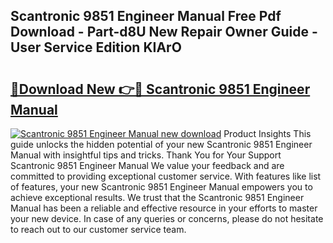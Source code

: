 ## Scantronic 9851 Engineer Manual Free Pdf Download - Part-d8U New Repair Owner Guide - User Service Edition KIArO

# <h2><a href="http://cf15295.oget.top/?id=Scantronic+9851+Engineer+Manual">🔗Download New 👉🔴 Scantronic 9851 Engineer Manual</a></h2>

[![Scantronic 9851 Engineer Manual new download](https://i.imgur.com/5g1atiW.png)](http://cf15295.oget.top/?id=Scantronic+9851+Engineer+Manual)
Product Insights This guide unlocks the hidden potential of your new Scantronic 9851 Engineer Manual with insightful tips and tricks. Thank You for Your Support Scantronic 9851 Engineer Manual We value your feedback and are committed to providing exceptional customer service. With features like list of features, your new Scantronic 9851 Engineer Manual empowers you to achieve exceptional results. We trust that the Scantronic 9851 Engineer Manual has been a reliable and effective resource in your efforts to master your new device. In case of any queries or concerns, please do not hesitate to reach out to our customer service team.
